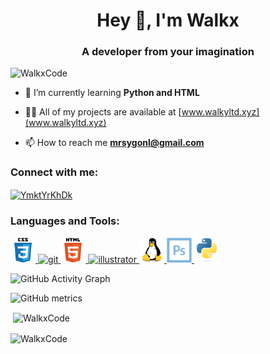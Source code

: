 <h1 align="center">Hey 👋, I'm Walkx</h1>
<h3 align="center">A developer from your imagination</h3>

<p align="left"> <img src="https://komarev.com/ghpvc/?username=WalkxCode&label=Profile%20views&color=2c3800&style=flat" alt="WalkxCode" /> </p>

- 🌱 I’m currently learning **Python and HTML**

- 👨‍💻 All of my projects are available at [www.walkyltd.xyz](www.walkyltd.xyz)

- 📫 How to reach me **mrsygonl@gmail.com**

<h3 align="left">Connect with me:</h3>
<p align="left">
<a href="https://discord.gg/D2VBbJDz8c" target="blank"><img align="center" src="https://cdn.jsdelivr.net/npm/simple-icons@3.0.1/icons/discord.svg" alt="YmktYrKhDk" height="30" width="40" /></a>
</p>

<h3 align="left">Languages and Tools:</h3>
<p align="left"> <a href="https://www.w3schools.com/css/" target="_blank"> <img src="https://raw.githubusercontent.com/devicons/devicon/master/icons/css3/css3-original-wordmark.svg" alt="css3" width="40" height="40"/> </a> <a href="https://git-scm.com/" target="_blank"> <img src="https://www.vectorlogo.zone/logos/git-scm/git-scm-icon.svg" alt="git" width="40" height="40"/> </a> <a href="https://www.w3.org/html/" target="_blank"> <img src="https://raw.githubusercontent.com/devicons/devicon/master/icons/html5/html5-original-wordmark.svg" alt="html5" width="40" height="40"/> </a> <a href="https://www.adobe.com/in/products/illustrator.html" target="_blank"> <img src="https://www.vectorlogo.zone/logos/adobe_illustrator/adobe_illustrator-icon.svg" alt="illustrator" width="40" height="40"/> </a> <a href="https://www.linux.org/" target="_blank"> <img src="https://raw.githubusercontent.com/devicons/devicon/master/icons/linux/linux-original.svg" alt="linux" width="40" height="40"/> </a> <a href="https://www.photoshop.com/en" target="_blank"> <img src="https://raw.githubusercontent.com/devicons/devicon/master/icons/photoshop/photoshop-line.svg" alt="photoshop" width="40" height="40"/> </a> <a href="https://www.python.org" target="_blank"> <img src="https://raw.githubusercontent.com/devicons/devicon/master/icons/python/python-original.svg" alt="python" width="40" height="40"/> </a> </p>

![GitHub Activity Graph](https://activity-graph.herokuapp.com/graph?username=WalkxCode)  

![GitHub metrics](https://metrics.lecoq.io/WalkxCode)  

<p>&nbsp;<img align="center" src="https://github-readme-stats.vercel.app/api?username=WalkxCode&show_icons=true&theme=dark&locale=en" alt="WalkxCode" /></p>

<p><img align="center" src="https://github-readme-streak-stats.herokuapp.com/?user=WalkxCode&theme=dark" alt="WalkxCode" /></p>
